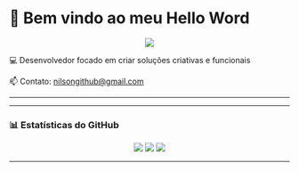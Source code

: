 # 🚀 Bem vindo ao meu **Hello Word**
<p align="center">
  <img src="https://readme-typing-svg.demolab.com?font=Fira+Code&size=24&pause=1000&color=F75C7E&center=true&vCenter=true&width=435&lines=Desenvolvedor;Apaixonado+por+tecnologia;Sempre+aprendendo+algo+novo" />
</p>

💻 Desenvolvedor focado em criar soluções criativas e funcionais  

📫 Contato: [nilsongithub@gmail.com](mailto:nilsongithub@gmail.com)

---

---

### 📊 Estatísticas do GitHub

<p align="center">
  <img src="https://github-readme-stats.vercel.app/api?username=Nilson-DataScience&show_icons=true&theme=tokyonight" />
  <img src="https://github-readme-streak-stats.herokuapp.com/?user=Nilson-DataScience&theme=tokyonight" />
  <img src="https://github-profile-summary-cards.vercel.app/api/cards/profile-details?username=Nilson-DataScience&theme=tokyonight" />
</p>

---
